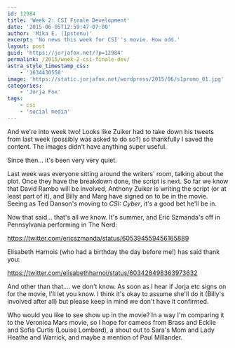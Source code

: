 ```yaml
---
id: 12984
title: 'Week 2: CSI Finale Development'
date: '2015-06-05T12:59:47-07:00'
author: 'Mika E. (Ipstenu)'
excerpt: 'No news this week for CSI''s movie. How odd.'
layout: post
guid: 'https://jorjafox.net/?p=12984'
permalink: /2015/week-2-csi-finale-dev/
astra_style_timestamp_css:
    - '1634430558'
image: 'https://static.jorjafox.net/wordpress/2015/06/s1promo_01.jpg'
categories:
    - 'Jorja Fox'
tags:
    - csi
    - 'social media'
---
```


And we're into week two! Looks like Zuiker had to take down his tweets from last week (possibly was asked to do so?) so thankfully I saved the content. The images didn't have anything super useful.

Since then... it's been very very quiet.

Last week was everyone sitting around the writers' room, talking about the plot. Once they have the breakdown done, the script is next. So far we know that David Rambo will be involved, Anthony Zuiker is writing the script (or at least part of it), and Billy and Marg have signed on to be in the movie. Seeing as Ted Danson's moving to _CSI: Cyber_, it's a good bet he'll be in.

Now that said... that's all we know. It's summer, and Eric Szmanda's off in Pennsylvania performing in The Nerd:

https://twitter.com/ericszmanda/status/605394559456165889

Elisabeth Harnois (who had a birthday the day before me!) has said thank you:

https://twitter.com/elisabethharnoi/status/603428498363973632

And other than that.... we don't know. As soon as I hear if Jorja etc signs on for the movie, I'll let you know. I think it's okay to assume she'll do it (Billy's involved after all) but please keep in mind we don't have it confirmed.

Who would you like to see show up in the movie? In a way I'm comparing it to the Veronica Mars movie, so I hope for cameos from Brass and Ecklie and Sofia Curtis (Louise Lombard), a shout out to Sara's Mom and Lady Heathe and Warrick, and maybe a mention of Paul Millander.
